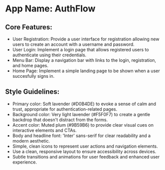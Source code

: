 # **App Name**: AuthFlow

## Core Features:

- User Registration: Provide a user interface for registration allowing new users to create an account with a username and password.
- User Login: Implement a login page that allows registered users to authenticate using their credentials.
- Menu Bar: Display a navigation bar with links to the login, registration, and home pages.
- Home Page: Implement a simple landing page to be shown when a user succesfully signs in.

## Style Guidelines:

- Primary color: Soft lavender (#D0B4DE) to evoke a sense of calm and trust, appropriate for authentication-related pages.
- Background color: Very light lavender (#F5F0F7) to create a gentle backdrop that doesn't distract from the forms.
- Accent color: Muted plum (#9B59B6) to provide clear visual cues on interactive elements and CTAs.
- Body and headline font: 'Inter' sans-serif for clear readability and a modern aesthetic.
- Simple, clean icons to represent user actions and navigation elements.
- Use a clean, responsive layout to ensure accessibility across devices.
- Subtle transitions and animations for user feedback and enhanced user experience.